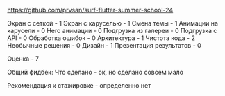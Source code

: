 https://github.com/prvsan/surf-flutter-summer-school-24

Экран с сеткой - 1
Экран с каруселью - 1
Смена темы - 1
Анимации на карусели - 0
Hero анимации - 0
Подгрузка из галереи - 0
Подгрузка с API - 0
Обработка ошибок - 0
Архитектура - 1
Чистота кода - 2
Необычные решения - 0
Дизайн - 1
Презентация результатов - 0

Оценка - 7

Общий фидбек:
Что сделано - ок, но сделано совсем мало

Рекомендация к стажировке - определенно нет